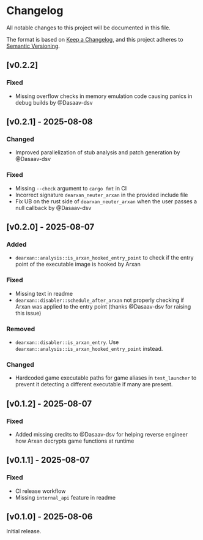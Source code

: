 # Changelog

All notable changes to this project will be documented in this file.

The format is based on [Keep a Changelog](https://keepachangelog.com/en/1.1.0/),
and this project adheres to [Semantic Versioning](https://semver.org/spec/v2.0.0.html).

## [v0.2.2]

### Fixed
- Missing overflow checks in memory emulation code causing panics in debug builds by @Dasaav-dsv

## [v0.2.1] - 2025-08-08

### Changed
- Improved parallelization of stub analysis and patch generation by @Dasaav-dsv

### Fixed
- Missing `--check` argument to `cargo fmt` in CI
- Incorrect signature `dearxan_neuter_arxan` in the provided include file
- Fix UB on the rust side of `dearxan_neuter_arxan` when the user passes a null callback by @Dasaav-dsv

## [v0.2.0] - 2025-08-07

### Added
- `dearxan::analysis::is_arxan_hooked_entry_point` to check if the entry point of the executable image is hooked by Arxan

### Fixed
- Missing text in readme
- `dearxan::disabler::schedule_after_arxan` not properly checking if Arxan was applied to the entry point (thanks @Dasaav-dsv for raising this issue)

### Removed
- `dearxan::disabler::is_arxan_entry`. Use `dearxan::analysis::is_arxan_hooked_entry_point` instead.

### Changed
- Hardcoded game executable paths for game aliases in `test_launcher` to prevent it detecting a different executable if many are present.

## [v0.1.2] - 2025-08-07

### Fixed
- Added missing credits to @Dasaav-dsv for helping reverse engineer how Arxan decrypts game functions at runtime

## [v0.1.1] - 2025-08-07

### Fixed
- CI release workflow
- Missing `internal_api` feature in readme

## [v0.1.0] - 2025-08-06

Initial release.
